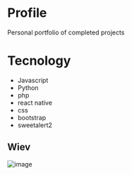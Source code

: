 # Profile

Personal portfolio of completed projects

# Tecnology
- Javascript
- Python
- php
- react native
- css
- bootstrap
- sweetalert2

## Wiev
![image](https://user-images.githubusercontent.com/58452664/199779650-be46007e-4a53-47d9-a0ea-3604571de52b.png)
